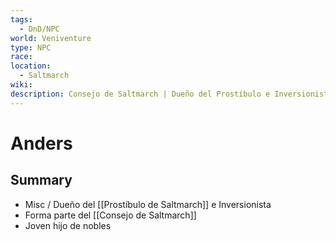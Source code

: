 ```yaml
---
tags:
  - DnD/NPC
world: Veniventure
type: NPC
race: 
location:
  - Saltmarch
wiki: 
description: Consejo de Saltmarch | Dueño del Prostíbulo e Inversionista | Sin Alineamiento
---
```


# Anders

## Summary

-  Misc / Dueño del [[Prostíbulo de Saltmarch]] e Inversionista
- Forma parte del [[Consejo de Saltmarch]]
- Joven hijo de nobles 
